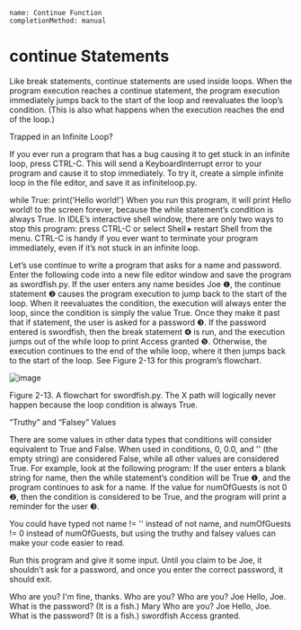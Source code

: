 ```ngMeta
name: Continue Function
completionMethod: manual
```
# continue Statements
Like break statements, continue statements are used inside loops. When the program execution reaches a continue statement, the program execution immediately jumps back to the start of the loop and reevaluates the loop’s condition. (This is also what happens when the execution reaches the end of the loop.)

Trapped in an Infinite Loop?

If you ever run a program that has a bug causing it to get stuck in an infinite loop, press CTRL-C. This will send a KeyboardInterrupt error to your program and cause it to stop immediately. To try it, create a simple infinite loop in the file editor, and save it as infiniteloop.py.


while True:
    print('Hello world!')
When you run this program, it will print Hello world! to the screen forever, because the while statement’s condition is always True. In IDLE’s interactive shell window, there are only two ways to stop this program: press CTRL-C or select Shell ▸ restart Shell from the menu. CTRL-C is handy if you ever want to terminate your program immediately, even if it’s not stuck in an infinite loop.

Let’s use continue to write a program that asks for a name and password. Enter the following code into a new file editor window and save the program as swordfish.py.
If the user enters any name besides Joe ❶, the continue statement ❷ causes the program execution to jump back to the start of the loop. When it reevaluates the condition, the execution will always enter the loop, since the condition is simply the value True. Once they make it past that if statement, the user is asked for a password ❸. If the password entered is swordfish, then the break statement ❹ is run, and the execution jumps out of the while loop to print Access granted ❺. Otherwise, the execution continues to the end of the while loop, where it then jumps back to the start of the loop. See Figure 2-13 for this program’s flowchart.

![image](assets/000100.jpg)

Figure 2-13. A flowchart for swordfish.py. The X path will logically never happen because the loop condition is always True.

“Truthy” and “Falsey” Values

There are some values in other data types that conditions will consider equivalent to True and False. When used in conditions, 0, 0.0, and '' (the empty string) are considered False, while all other values are considered True. For example, look at the following program:
If the user enters a blank string for name, then the while statement’s condition will be True ❶, and the program continues to ask for a name. If the value for numOfGuests is not 0 ❷, then the condition is considered to be True, and the program will print a reminder for the user ❸.

You could have typed not name != '' instead of not name, and numOfGuests != 0 instead of numOfGuests, but using the truthy and falsey values can make your code easier to read.

Run this program and give it some input. Until you claim to be Joe, it shouldn’t ask for a password, and once you enter the correct password, it should exit.


Who are you?
I'm fine, thanks. Who are you?
Who are you?
Joe
Hello, Joe. What is the password? (It is a fish.)
Mary
Who are you?
Joe
Hello, Joe. What is the password? (It is a fish.)
swordfish
Access granted.